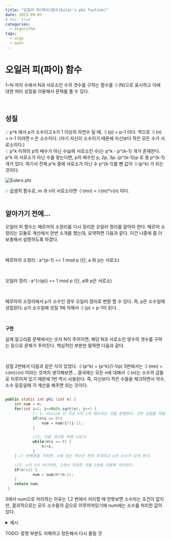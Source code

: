 ```yaml
---
title: "오일러 피(파이)함수(Eular's phi fuction)"
date: 2023-09-03
# toc: true
categories:
  - algorithm
tags:
  - algo
  - math
---
```


# 오일러 피(파이) 함수

1~N 까지 수에서 N과 서로소인 수의 갯수를 구하는 함수를 ⏀(N)으로 표시하고 이에 대한 여러 성질을 이용해서 문제를 풀 수 있다.

<br>

## **성질**

<aside>
💡 p^k 에서 p가 소수이고 k가 1 이상의 자연수 일 때, ⏀(p) = p-1 이다. 역으로 ⏀(n) = n-1 이라면 n 은 소수이다. (자기 자신이 소수이기 때문에 자신보다 작은 모든 수가 서로소이다.)
</aside>

<aside>
💡 p^k 이하의 p의 배수가 아닌 수(p와 서로소인 수)는 p^k - p^{k-1} 개가 존재한다. p^k 의 서로소가 아닌 수를 찾는다면, p의 배수인 p, 2p, 3p..(p^{k-1})p 로 총 p^{k-1} 개가 있다. 여기서 전체 p^k 중에 서로소가 아닌 수 p^{k-1}를 뺀 값이 ⏀(p^k) 가 되는 것이다.

![Eulers phi](https://github.com/rha6780/rha6780.github.io/assets/47859845/d1201c14-cc54-4f12-aef9-0ce633ed1b50)

</aside>

<aside>
💡 곱셈적 함수로, m 과 n이 서로소라면 ⏀(mn) = ⏀(m)*⏀(n) 이다.

</aside>

<br>

## **알아가기 전에…**

오일러 피 함수는 페르마의 소정리를 다시 정리한 오일러 정리를 알아야 한다. 페르마 소정리는 모듈로 계산에서 한번 소개를 했는데, 요약하면 다음과 같다. 이건 나중에 좀 더 보충해서 설명하도록 하겠다.

<br>

페르마의 소정리 :  a^{p-1} == 1 mod p (단, a 와 p는 서로소)

<br>

오일러 정리 : a^{⏀(p)} == 1 mod p (단, a와 p은 서로소)

<br>

페르마의 소정리에서 p가 소수인 경우 오일러 정리로 변환 할 수 있다. 즉, p은 소수일때 성립된다. p가 소수일때 성질 1에 의해서 ⏀(p) = p-1이 된다. 

<br>

**구현**

실제 알고리즘 문제에서는 숫자 N이 주어지면, 해당 N과 서로소인 양수의 갯수를 구하는 등으로 문제가 주어진다. 핵심적인 부분만 말하면 다음과 같다.

<br>

성질 2번에서 다음과 같은 식이 있었다. ⏀(p^k) = (p^k)(1-1/p) 3번에서는 ⏀(mn) = ⏀(m)⏀(n) 이라는 것까지 생각해보면… 결국에는 모든 n에 대해서 ⏀(n)는 소수의 곱들로 이루어져 있기 때문에 1번 역시 사용된다. 즉, 자신보다 작은 수들을 체크하면서 약수, 소수 등등일때 각 계산을 해주면 되는 것이다.  

```java

public static int phi (int n) {
	int num = n;
	for(int i=2; i<=Math.sqrt(n); i++) {
			// 1. n%i==0 인 것은 n이 i의 배수라는 것을 증명한다. 2번 성질을 적용해서 저장
			if(n%i == 0){ 
				num = num/i*(i-1);
			}

			//2. 다음 계산을 위해 나눈다.
			while(n%i == 0) { 
				n/=i;
			}
	} // 반복문을 거치면, n에 있는 약수는 전부 쪼개지고 n은 소수가 남게 된다.

	//3. n이 1이 아니라면, 1에서 저장한 것을 2번을 이용해 처리한다.
	if(n!=1) { 
			num = num/n*(n-1);
	}
	return num;
 }
```

3에서 num으로 처리하는 이유는 1,2 번에서 처리할 때 언뜻보면 소수라는 조건이 없지만, 결과적으로는 모두 소수들의 곱으로 이루어져있기에 num에는 소수를 처리한 값이 있다.

<details>

<summary>예시</summary>
    
```java
public static int phi (int n) {
        int num = n;
        for(int i=2; i<=Math.sqrt(n); i++) {
                if(n%i == 0){ // n%i==0 인 것은 n이 i의 배수라는 것을 증명한다. 2번 성질을 적용해서 저장
                    num = num/i*(i-1);
                    System.out.println("반복문 에서.. i가 "+i+" 일때 체크 "+"1) n%i==0 : "+n+" num 에는 :"+num);
                }
                while(n%i == 0) { // 다음 계산을 위해 나눈다.
                    System.out.println("반복문 에서.. i가 "+i+" 일때 체크 "+"2) n/=i : "+n);
                    n/=i;
                    System.out.println("반복문 에서.. i가 "+i+" 일때 체크 "+"3) n/=i : "+n);
                }
        } // 반복문을 거치면, n에 있는 약수는 전부 쪼개지고 소수가 남게 된다.
    
        if(n!=1) { //n이 1이 아니라면
                num = num/n*(n-1);
                System.out.println("n!=1 : "+num);
        }
        return num;
        }
```

아래와 같이 나온다.
    
    
<img width="424" alt="phi_example" src="https://github.com/rha6780/rha6780.github.io/assets/47859845/465899ca-07b7-4075-ad0d-87056e598c19">

</details>

TODO: 증명 부분도 이해하고 정돈해서 다시 올릴 것

<br>
<br>
